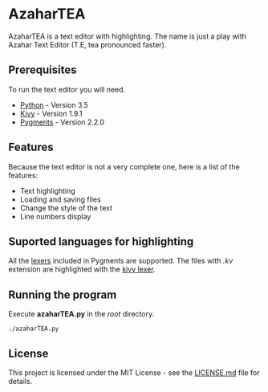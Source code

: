 # AzaharTEA

AzaharTEA is a text editor with highlighting. The name is just a play with Azahar Text Editor (T.E, tea pronounced faster).

## Prerequisites

To run the text editor you will need.

* [Python](https://www.python.org/) - Version 3.5
* [Kivy](https://kivy.org/#home) - Version 1.9.1
* [Pygments](http://pygments.org/) - Version 2.2.0

## Features

Because the text editor is not a very complete one, here is a list of the features:

- Text highlighting
- Loading and saving files
- Change the style of the text
- Line numbers display

## Suported languages for highlighting

All the [lexers](http://pygments.org/docs/lexers/) included in Pygments are supported.
The files with *.kv* extension are highlighted with the [kivy lexer](https://github.com/kivy/kivy/blob/master/kivy/extras/highlight.py).

## Running the program

Execute **azaharTEA.py** in the *root* directory.

```
./azaharTEA.py
```

## License

This project is licensed under the MIT License - see the [LICENSE.md](LICENSE.md) file for details.

